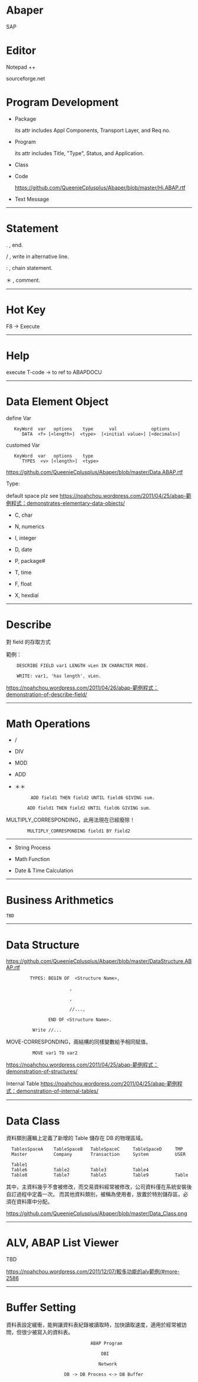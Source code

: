 # Abaper
SAP

# Editor

  Notepad ++

  sourceforge.net

# Program Development

* Package 
  
  its attr includes Appl Components, Transport Layer, and Req no.

* Program

  its attr includes Title, "Type", Status, and Application.
 
* Class

* Code

  https://github.com/QueenieCplusplus/Abaper/blob/master/Hi.ABAP.rtf

* Text Message

___________________________

# Statement

. , end.

/ , write in alternative line.

: , chain statement.

＊ , comment.

___________________________

# Hot Key

F8 -> Execute

___________________________

# Help

execute T-code -> to ref to ABAPDOCU

___________________________

# Data Element Object

define Var

       KeyWord  var   options    type      val             options
          DATA  <f> [<length>]  <type>  [<initial value>] [<decimals>]
          
customed Var

       KeyWord  var   options    type      
          TYPES  <v> [<length>]  <type>  
     
  https://github.com/QueenieCplusplus/Abaper/blob/master/Data.ABAP.rtf
     
Type:

default space plz see https://noahchou.wordpress.com/2011/04/25/abap-範例程式：demonstrates-elementary-data-objects/

* C, char

* N, numerics

* I, integer

* D, date

* P, package#

* T, time

* F, float

* X, hexdial

___________________________

# Describe

  對 field 的存取方式
  
  範例：
  
        DESCRIBE FIELD var1 LENGTH vLen IN CHARACTER MODE.
        
        WRITE: var1, 'has length', vLen.
  
   https://noahchou.wordpress.com/2011/04/26/abap-範例程式：demonstration-of-describe-field/
___________________________

# Math Operations

* /

* DIV

* MOD

* ADD

* ＊＊

            ADD field1 THEN field2 UNTIL field6 GIVING sum.
>>>           

            ADD field1 THEN field2 UNTIL field6 GIVING sum.

MULTIPLY_CORRESPONDING，此用法現在已經廢除！ 

            MULTIPLY_CORRESPONDING field1 BY field2
            
___________________________

* String Process

* Math Function

* Date & Time Calculation

___________________________

#  Business Arithmetics

    TBD
___________________________

# Data Structure

  https://github.com/QueenieCplusplus/Abaper/blob/master/DataStructure.ABAP.rtf

             TYPES: BEGIN OF  <Structure Name>,
             
                            ,
                            
                            ,
                            
                            //...,
             
                    END OF <Structure Name>.
                    
              Write //...
              
MOVE-CORRESPONDING，兩結構的同樣變數給予相同賦值。

              MOVE var1 TO var2

  https://noahchou.wordpress.com/2011/04/25/abap-範例程式：demonstration-of-structures/

Internal Table https://noahchou.wordpress.com/2011/04/25/abap-範例程式：demonstration-of-internal-tables/

___________________________

# Data Class
  
  資料類別邏輯上定義了新增的 Table 儲存在 DB 的物理區域。
  
  
      TablesSpaceA    TableSpaceB   TableSpaceC     TableSpaceD     TMP
      Master          Company       Transaction     System          USER

      Table1               
      Table6          Table2        Table3          Table4
      Table8          Table7        Table5          Table9          Table

   其中，主資料幾乎不會被修改，而交易資料經常被修改，公司資料僅在系統安裝後自訂過程中定義一次。
   而其他資料類別，被稱為使用者，放置於特別儲存區，必須在資料庫中分配。
   
   https://github.com/QueenieCplusplus/Abaper/blob/master/Data_Class.png
___________________________

# ALV, ABAP List Viewer

  TBD
  
  https://noahchou.wordpress.com/2011/12/07/較多功能的alv範例/#more-2586

___________________________

# Buffer Setting

資料表設定緩衝，能夠讓資料表紀錄被讀取時，加快讀取速度，適用於經常被訪問，但很少被寫入的資料表。


                                    ABAP Program

                                        DBI
                     
                                       Network

                          DB -> DB Process <-> DB Buffer


